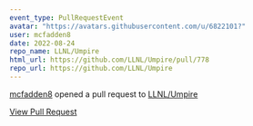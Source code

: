 ```yaml
---
event_type: PullRequestEvent
avatar: "https://avatars.githubusercontent.com/u/6822101?"
user: mcfadden8
date: 2022-08-24
repo_name: LLNL/Umpire
html_url: https://github.com/LLNL/Umpire/pull/778
repo_url: https://github.com/LLNL/Umpire
---
```


<a href='https://github.com/mcfadden8' target='_blank'>mcfadden8</a> opened a pull request to <a href='https://github.com/LLNL/Umpire' target='_blank'>LLNL/Umpire</a>

<a href='https://github.com/LLNL/Umpire/pull/778' target='_blank'>View Pull Request</a>